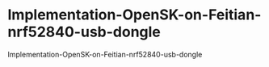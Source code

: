 # Implementation-OpenSK-on-Feitian-nrf52840-usb-dongle
Implementation-OpenSK-on-Feitian-nrf52840-usb-dongle
